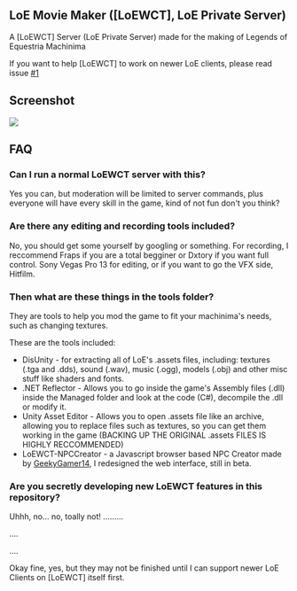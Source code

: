 ## LoE Movie Maker ([LoEWCT], LoE Private Server)
A [LoEWCT] Server (LoE Private Server) made for the making of Legends of Equestria Machinima

If you want to help [LoEWCT] to work on newer LoE clients, please read issue [#1](https://github.com/WapaMario63/LoE-Movie-Maker/issues/1)

## Screenshot
<img src="http://i.imgur.com/t1LbU0Z.jpg"/>

## FAQ

### Can I run a normal LoEWCT server with this?

Yes you can, but moderation will be limited to server commands, plus everyone will have every skill in the game, kind of not fun don't you think?

### Are there any editing and recording tools included?

No, you should get some yourself by googling or something. For recording, I reccommend Fraps if you are a total begginer or Dxtory if you want full control. Sony Vegas Pro 13 for editing, or if you want to go the VFX side, Hitfilm.

### Then what are these things in the tools folder?

They are tools to help you mod the game to fit your machinima's needs, such as changing textures.

These are the tools included:
* DisUnity - for extracting all of LoE's .assets files, including: textures (.tga and .dds), sound (.wav), music (.ogg), models (.obj) and other misc stuff like shaders and fonts.
* .NET Reflector - Allows you to go inside the game's Assembly files (.dll) inside the Managed folder and look at the code (C#), decompile the .dll or modify it.
* Unity Asset Editor - Allows you to open .assets file like an archive, allowing you to replace files such as textures, so you can get them working in the game (BACKING UP THE ORIGINAL .assets FILES IS HIGHLY RECCOMMENDED)
* LoEWCT-NPCCreator - a Javascript browser based NPC Creator made by [GeekyGamer14](https://github.com/GeekyGamer14), I redesigned the web interface, still in beta.

### Are you secretly developing new LoEWCT features in this repository?

Uhhh, no... no, toally not! .........

....

....

Okay fine, yes, but they may not be finished until I can support newer LoE Clients on [LoEWCT] itself first.
